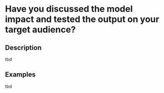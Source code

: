# Have you discussed the model impact and tested the output on your target audience?

## Description
tbd

## Examples
tbd